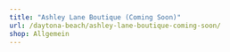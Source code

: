 ```yaml
---
title: "Ashley Lane Boutique (Coming Soon)"
url: /daytona-beach/ashley-lane-boutique-coming-soon/
shop: Allgemein
---
```

